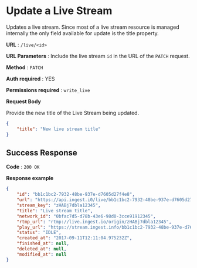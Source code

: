 # Update a Live Stream

Updates a live stream. Since most of a live stream resource is managed internally the only field available for update is the title property.

**URL** : `/live/<id>`

**URL Parameters** : Include the live stream `id` in the URL of the `PATCH` request.

**Method** : `PATCH`

**Auth required** : YES

**Permissions required** : `write_live`

**Request Body**

Provide the new title of the Live Stream being updated.

```json
{
	"title": "New live stream title"
}
```

## Success Response

**Code** : `200 OK`

**Response example**

```json
{
    "id": "bb1c1bc2-7932-48be-937e-d7605d27f4e8",
    "url": "https://api.ingest.i0/live/bb1c1bc2-7932-48be-937e-d7605d27f4e8",
    "stream_key": "zHABj7dbla12345",
    "title": "Live stream title",
    "network_id": "0bfac7d5-d78b-43e6-98d0-3cce91912345",
    "rtmp_url": "rtmp://live.ingest.io/origin/zHABj7dbla12345",
    "play_url": "https://stream.ingest.info/bb1c1bc2-7932-48be-937e-d7605d27f4e8/master.m3u8",
    "status": "IDLE",
    "created_at": "2017-09-11T12:11:04.975232Z",
    "finished_at": null,
    "deleted_at": null,
    "modified_at": null
}
```
